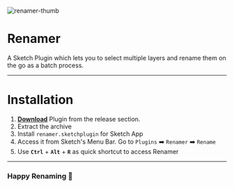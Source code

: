 ![renamer-thumb](https://webkul.com/blog/wp-content/uploads/2018/11/renamer-thumb.png)

# Renamer

A Sketch Plugin which lets you to select multiple layers and rename them on the go as a batch process.

---
# Installation
1. **[Download](https://github.com/webkul/renamer/releases/download/v1.0.1/renamer.sketchplugin.zip)** Plugin from the release section.
2. Extract the archive
3. Install `renamer.sketchplugin` for Sketch App
4. Access it from Sketch's Menu Bar. Go to `Plugins` :arrow_right: `Renamer` :arrow_right: `Rename`
5. Use **`Ctrl`** + **`Alt`** + **`R`** as quick shortcut to access Renamer

---

### Happy Renaming :raised_hands:
